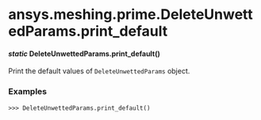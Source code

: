 <a id="ansys-meshing-prime-deleteunwettedparams-print-default"></a>

# ansys.meshing.prime.DeleteUnwettedParams.print_default

<a id="ansys.meshing.prime.DeleteUnwettedParams.print_default"></a>

#### *static* DeleteUnwettedParams.print_default()

Print the default values of `DeleteUnwettedParams` object.

### Examples

```pycon
>>> DeleteUnwettedParams.print_default()
```

<!-- !! processed by numpydoc !! -->
